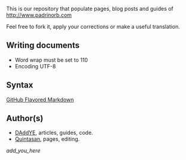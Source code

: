 This is our repository that populate pages, blog posts and guides of http://www.padrinorb.com

Feel free to fork it, apply your corrections or make a useful translation.

## Writing documents

* Word wrap must be set to 110
* Encoding UTF-8

## Syntax

[GitHub Flavored Markdown](https://help.github.com/articles/github-flavored-markdown)

## Author(s)

* [DAddYE](https://github.com/daddye), articles, guides, code.
* [Quintasan](https://github.com/Quintasan), pages, editing.

*add_you_here*
